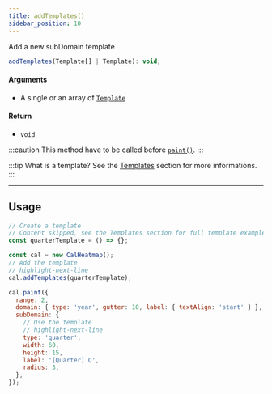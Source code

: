 ```yaml
---
title: addTemplates()
sidebar_position: 10
---
```


<p class="subhead">Add a new subDomain template</p>

```js
addTemplates(Template[] | Template): void;
```

#### Arguments

- A single or an array of [`Template`](/template.md)

#### Return

- `void`

:::caution
This method have to be called before [`paint()`](/API/paint.md).
:::

:::tip What is a template?
See the [Templates](/template.md) section for more informations.
:::

<hr/>

## Usage

```js
// Create a template
// Content skipped, see the Templates section for full template example
const quarterTemplate = () => {};

const cal = new CalHeatmap();
// Add the template
// highlight-next-line
cal.addTemplates(quarterTemplate);

cal.paint({
  range: 2,
  domain: { type: 'year', gutter: 10, label: { textAlign: 'start' } },
  subDomain: {
    // Use the template
    // highlight-next-line
    type: 'quarter',
    width: 60,
    height: 15,
    label: '[Quarter] Q',
    radius: 3,
  },
});
```
